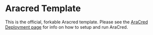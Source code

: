 # Aracred Template

This is the official, forkable Aracred template. Please see the [AraCred Deployment page](https://aracred.github.io/website/docs/deploymentOverview/) for info on how to setup and run AraCred.
